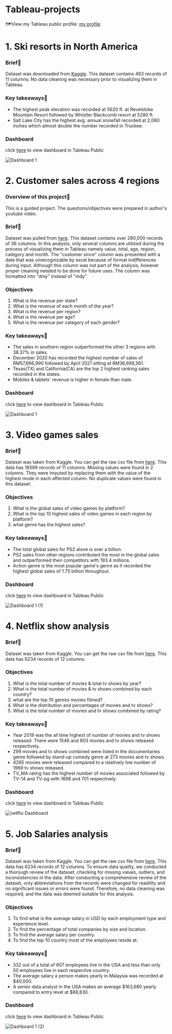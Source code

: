 # Tableau-projects
:world_map:View my Tableau public profile: [my profile](https://public.tableau.com/app/profile/muhammad.amin.bin.basiran)

# 1. Ski resorts in North America

### Brief:closed_book:

Dataset was downloaded from [Kaggle](https://www.kaggle.com/datasets/aryanjuyal/comparison-of-north-american-ski-resorts). This dataset contains 463 records of 11 columns. No data cleaning was necessary prior to visualizing them in Tableau. 

### Key takeaways:pushpin:

- The highest peak elevation was recorded at 5620 ft. at Revelstoke Mountain Resort followed by Whistler Blackcomb resort at 5280 ft.
- Salt Lake City has the highest avg. annual snowfall recorded at 2,060 inches which almost double the number recorded in Truckee.

### Dashboard
click [here](https://public.tableau.com/app/profile/muhammad.amin.bin.basiran/viz/ResortsinNorthAmerica/Dashboard1) to view dashboard in Tableau Public

![Dashboard 1](https://user-images.githubusercontent.com/111835474/209785627-a63c02b5-3fe0-4f2d-b45a-de4e7549502b.png)

# 2. Customer sales across 4 regions

### Overview of this project:closed_book:
This is a guided project. The questions/objectives were prepared in author's youtube video.

### Brief:closed_book:
Dataset was pulled from [here](https://github.com/stanley-george-joseph/Customer-Analysis-Tableau). This dataset contains over 280,000 records of 36 columns. In this analysis, only several columns are utilized during the process of visualizing them in Tableau namely value, total, age, region, category and month. The "customer since" column was presented with a date that was unrecognizable by excel because of format indifferences during input. Although this column was not part of the analysis, however proper cleaning needed to be done for future uses. The column was formatted into "dmy" instead of "mdy".  

### Objectives
1. What is the revenue per state?
2. What is the revenue of each month of the year?
3. What is the revenue per region?
4. What is the revenue per age?
4. What is the revenue per category of each gender?

### Key takeaways:pushpin:

- The sales in southern region outperformed the other 3 regions with 38.37% in sales.
- December 2020 has recorded the highest number of sales of RM57,666,990 followed by April 2021 sitting at RM36,698,561.
- Texas(TX) and California(CA) are the top 2 highest ranking sales recorded in the states.
- Mobiles & tablets' revenue is higher in female than male.

### Dashboard
click [here](https://public.tableau.com/authoring/Customersalesanalysis_16722077501050/Dashboard1#1) to view dashboard in Tableau Public

![Dashboard 1](https://user-images.githubusercontent.com/111835474/209771027-e78c7fdc-1fc2-4236-b5d3-a684a818279d.png)

# 3. Video games sales

### Brief:closed_book:
Dataset was taken from Kaggle. You can get the raw csv file from [here](). This data has 16599 records of 11 columns. Missing values were found in 2 columns. They were imputed by replacing them with the value of the highest mode in each affected column. No duplicate values were found in this dataset.

### Objectives
1. What is the global sales of video games by platform?
2. What is the top 10 highest sales of video games in each region by platform?
3. what genre has the highest sales?

### Key takeaways:pushpin:

- The total global sales for PS2 alone is over a billion.
- PS2 sales from other regions contributed the most in the global sales and outperformed their competitors with 193.4 millions.
- Action genre is the most popular game's genre as it recorded the highest global sales of 1.75 billion throughout.

### Dashboard
click [here](https://public.tableau.com/app/profile/muhammad.amin.bin.basiran/viz/Videogamesdashboard_16726514157620/Dashboard1?publish=yes) to view dashboard in Tableau Public

![Dashboard 1 (1)](https://user-images.githubusercontent.com/111835474/210242991-13eafb96-256f-465d-bc4a-ae4bca7620db.png)

# 4. Netflix show analysis

### Brief:closed_book:
Dataset was taken from Kaggle. You can get the raw csv file from [here](). This data has 6234 records of 12 columns.

### Objectives
1. What is the total number of movies & total tv shows by year?
2. What is the total number of movies & tv shows combined by each country?
3. what are the top 10 genres movies filmed?
4. What is the distribution and percentages of movies and tv shows?
5. What is the total number of movies and tv shows combined by rating?

### Key takeaways:pushpin:

- Year 2019 was the all time highest of number of movies and tv shows released. There were 1546 and 803 movies and tv shows released respectively.
- 299 movies and tv shows combined were listed in the documentaries genre followed by stand-up comedy genre at 273 movies and tv shows.
- 4265 movies were released compared to a relatively low number of 1969 tv shows released.
- TV_MA rating has the highest number of movies associated followed by TV-14 and TV-pg with 1698 and 701 respectively.

### Dashboard
click [here](https://public.tableau.com/app/profile/muhammad.amin.bin.basiran/viz/Netflixdashboard_16762616709070/Dashboard1?publish=yes) to view dashboard in Tableau Public

![netflix Dashboard](https://user-images.githubusercontent.com/111835474/218372772-2bad6be4-9ef8-458b-b9eb-1da7ceed3758.png)

# 5. Job Salaries analysis

### Brief:closed_book:
Dataset was taken from Kaggle. You can get the raw csv file from [here](https://www.kaggle.com/datasets/ruchi798/data-science-job-salaries). This data has 6234 records of 12 columns. To ensure data quality, we conducted a thorough review of the dataset, checking for missing values, outliers, and inconsistencies in the data. After conducting a comprehensive review of the dataset, only abbreviations from the records were changed for readility and no significant issues or errors were found. Therefore, no data cleaning was required, and the data was deemed suitable for this analysis.

### Objectives
1. To find what is the average salary in USD by each employment type and experience level.
2. To find the percentage of total companies by size and location.
3. To find the average salary per country.
4. To find the top 10 country most of the employees reside at.

### Key takeaways:pushpin:

- 332 out of a total of 607 employees live in the USA and less than only 50 employees live in each respective country.
- The average salary a person makes yearly in Malaysia was recorded at $40,000.
- A senior data analyst in the USA makes an average $163,680 yearly compared to entry level at $88,830.

### Dashboard
click [here](https://public.tableau.com/app/profile/muhammad.amin.bin.basiran/viz/JobSalariesDashboard/Dashboard1?publish=yes) to view dashboard in Tableau Public

![Dashboard 1 (2)](https://user-images.githubusercontent.com/111835474/218434476-052a0391-0535-4f33-94d8-1b240df266fb.png)







